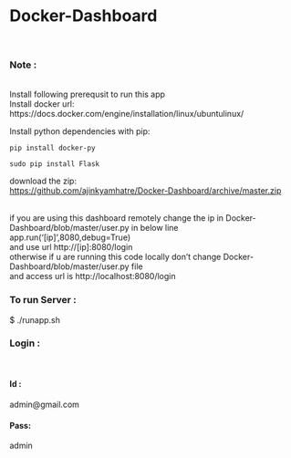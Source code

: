 # Docker-Dashboard
</br>
<h3>Note :</h3> </br>
Install following prerequsit to run this app
</br>
Install docker url:
</br>
https://docs.docker.com/engine/installation/linux/ubuntulinux/</br>

Install python dependencies with pip:

```
pip install docker-py 
```

```
sudo pip install Flask
```

download the zip:
</br>
https://github.com/ajinkyamhatre/Docker-Dashboard/archive/master.zip
</br></br>

if you are using this dashboard remotely change the ip in Docker-Dashboard/blob/master/user.py in below line
</br>
app.run(‘<bold>[ip]</bold>’,8080,debug=True)
 </br>
and use url http://<bold>[ip]</bold>:8080/login
</br>
otherwise if u are running this code locally don’t change Docker-Dashboard/blob/master/user.py file
</br>
and access url is <bold>http://localhost:8080/login</bold>
</br>
<h3>To run Server :</h3> $ ./runapp.sh</br>
<h3>Login :</h3></br>
<h4>Id :</h4> admin@gmail.com</br>
<h4>Pass:</h4> admin
</br>
 

 
